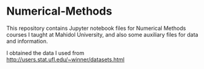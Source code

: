 # Numerical-Methods
This repository contains Jupyter notebook files for Numerical Methods courses I taught at Mahidol University, and also some auxiliary files for data and information. 

I obtained the data I used from http://users.stat.ufl.edu/~winner/datasets.html
